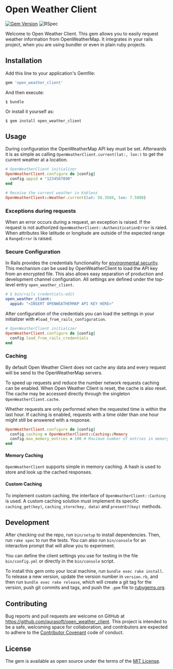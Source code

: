 # Open Weather Client

[![Gem Version](https://badge.fury.io/rb/open_weather_client.svg)](https://badge.fury.io/rb/open_weather_client)
![RSpec](https://github.com/qurasoft/open_weather_client/actions/workflows/ruby.yml/badge.svg)

Welcome to Open Weather Client. This gem allows you to easily request weather information from OpenWeatherMap.
It integrates in your rails project, when you are using bundler or even in plain ruby projects.

## Installation

Add this line to your application's Gemfile:

```ruby
gem 'open_weather_client'
```

And then execute:

    $ bundle

Or install it yourself as:

    $ gem install open_weather_client

## Usage
During configuration the OpenWeatherMap API key must be set. Afterwards it is as simple as calling `OpenWeatherClient.current(lat:, lon:)` to get the current weather at a location.

```ruby
# OpenWeatherClient initializer
OpenWeatherClient.configure do |config|
  config.appid = "1234567890"
end

# Receive the current weather in Koblenz
OpenWeatherClient::Weather.current(lat: 50.3569, lon: 7.5890)
```

### Exceptions during requests
When an error occurs during a request, an exception is raised.
If the request is not authorized `OpenWeatherClient::AutheniticationError` is raied.
When attributes like latitude or longitude are outside of the expected range a `RangeError` is raised.

### Secure Configuration
In Rails provides the credentials functionality for [environmental security](https://edgeguides.rubyonrails.org/security.html#environmental-security). This mechanism can be used by OpenWeatherClient to load the API key from an encrypted file. This also allows easy separation of production and development channel configuration.
All settings are defined under the top-level entry `open_weather_client`.
```yaml
# $ bin/rails credentials:edit
open_weather_client:
  appid: "<INSERT OPENWEATHERMAP API KEY HERE>"
```

After configuration of the credentials you can load the settings in your initializer with `#load_from_rails_configuration`.

```ruby
# OpenWeatherClient initializer
OpenWeatherClient.configure do |config|
  config.load_from_rails_credentials
end
```

### Caching
By default Open Weather Client does not cache any data and every request will be send to the OpenWeatherMap servers.

To speed up requests and reduce the number network requests caching can be enabled.
When Open Weather Client is reset, the cache is also reset.
The cache may be accessed directly through the singleton `OpenWeatherClient.cache`.

Whether requests are only performed when the requested time is within the last hour.
If caching is enabled, requests with a time older than one hour might still be answered with a response.

```ruby
OpenWeatherClient.configure do |config|
  config.caching = OpenWeatherClient::Caching::Memory
  config.max_memory_entries = 100 # Maximum number of entries in memory cache
end
```

#### Memory Caching
`OpenWeatherClient` supports simple in memory caching.
A hash is used to store and look up the cached responses.

#### Custom Caching
To implement custom caching, the interface of `OpenWeatherClient::Caching` is used.
A custom caching solution must implement its specific `caching_get(key)`, `caching_store(key, data)` and `present?(key)` methods.

## Development

After checking out the repo, run `bin/setup` to install dependencies. Then, run `rake spec` to run the tests. You can also run `bin/console` for an interactive prompt that will allow you to experiment.

You can define the client settings you use for testing in the file `bin/config.yml` or directly in the `bin/console` script.

To install this gem onto your local machine, run `bundle exec rake install`. To release a new version, update the version number in `version.rb`, and then run `bundle exec rake release`, which will create a git tag for the version, push git commits and tags, and push the `.gem` file to [rubygems.org](https://rubygems.org).

## Contributing

Bug reports and pull requests are welcome on GitHub at https://github.com/qurasoft/open_weather_client. This project is intended to be a safe, welcoming space for collaboration, and contributors are expected to adhere to the [Contributor Covenant](http://contributor-covenant.org) code of conduct.

## License

The gem is available as open source under the terms of the [MIT License](https://opensource.org/licenses/MIT).
